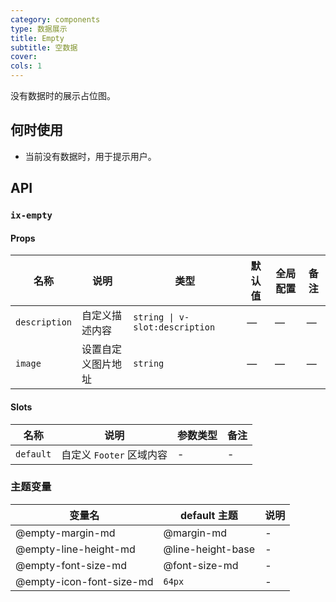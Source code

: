 ```yaml
---
category: components
type: 数据展示
title: Empty
subtitle: 空数据
cover:
cols: 1
---
```


没有数据时的展示占位图。

## 何时使用

- 当前没有数据时，用于提示用户。

## API

### `ix-empty`

#### Props

| 名称 | 说明 | 类型  | 默认值 | 全局配置 | 备注 |
| --- | --- | --- | --- | --- | --- |
| `description` | 自定义描述内容 | `string \| v-slot:description` | — | — | — |
| `image` | 设置自定义图片地址 | `string` | — | — | — |

#### Slots

| 名称 | 说明 | 参数类型 | 备注 |
| --- | --- | --- | --- |
| `default` | 自定义 `Footer` 区域内容 | - | - |

### 主题变量

| 变量名 | default 主题| 说明 |
| --- | --- | --- |
| @empty-margin-md | @margin-md | - |
| @empty-line-height-md | @line-height-base | - |
| @empty-font-size-md | @font-size-md | - |
| @empty-icon-font-size-md | `64px` | - |

